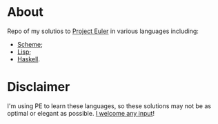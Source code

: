 # About
Repo of my solutios to [Project Euler](http://projecteuler.net/) in various
languages including:
* [Scheme](http://www.gnu.org/software/mit-scheme/);
* [Lisp](http://www.clisp.org/);
* [Haskell](http://www.haskell.org/).

# Disclaimer
I'm using PE to learn these languages, so these solutions may not be as optimal
or elegant as possible. [I welcome any
input](https://github.com/dustingram/euler/issues/new)!
